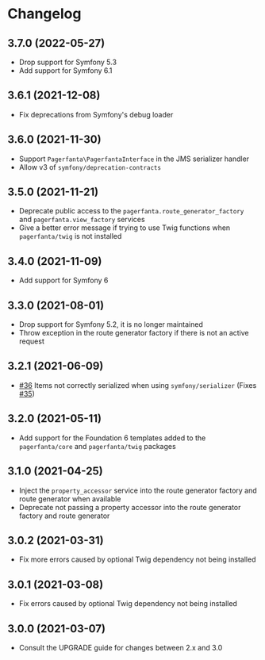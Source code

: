 # Changelog

## 3.7.0 (2022-05-27)

- Drop support for Symfony 5.3
- Add support for Symfony 6.1

## 3.6.1 (2021-12-08)

- Fix deprecations from Symfony's debug loader

## 3.6.0 (2021-11-30)

- Support `Pagerfanta\PagerfantaInterface` in the JMS serializer handler
- Allow v3 of `symfony/deprecation-contracts`

## 3.5.0 (2021-11-21)

- Deprecate public access to the `pagerfanta.route_generator_factory` and `pagerfanta.view_factory` services
- Give a better error message if trying to use Twig functions when `pagerfanta/twig` is not installed

## 3.4.0 (2021-11-09)

- Add support for Symfony 6

## 3.3.0 (2021-08-01)

- Drop support for Symfony 5.2, it is no longer maintained
- Throw exception in the route generator factory if there is not an active request

## 3.2.1 (2021-06-09)

- [#36](https://github.com/BabDev/PagerfantaBundle/pull/36) Items not correctly serialized when using `symfony/serializer` (Fixes [#35](https://github.com/BabDev/PagerfantaBundle/issues/35))

## 3.2.0 (2021-05-11)

- Add support for the Foundation 6 templates added to the `pagerfanta/core` and `pagerfanta/twig` packages

## 3.1.0 (2021-04-25)

- Inject the `property_accessor` service into the route generator factory and route generator when available
- Deprecate not passing a property accessor into the route generator factory and route generator

## 3.0.2 (2021-03-31)

- Fix more errors caused by optional Twig dependency not being installed

## 3.0.1 (2021-03-08)

- Fix errors caused by optional Twig dependency not being installed

## 3.0.0 (2021-03-07)

- Consult the UPGRADE guide for changes between 2.x and 3.0
